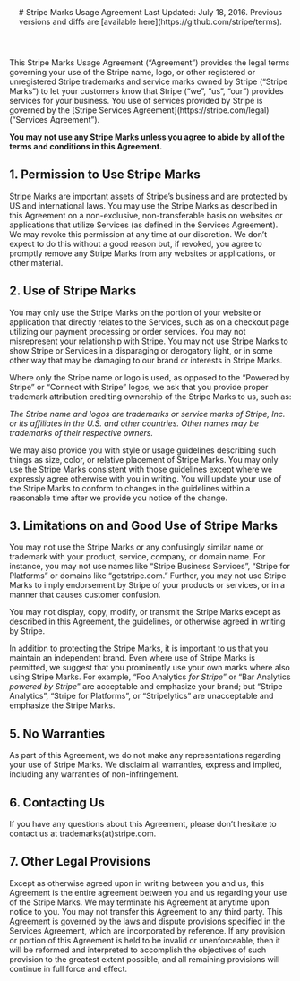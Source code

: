 <header id="mua">
# Stripe Marks Usage Agreement
Last Updated: July 18, 2016. Previous versions and diffs are [available here](https://github.com/stripe/terms).
</header>

<section id="details">
<article>
This Stripe Marks Usage Agreement (“Agreement”) provides the legal terms governing your use of the Stripe name, logo, or other registered or unregistered Stripe trademarks and service marks owned by Stripe (“Stripe Marks”) to let your customers know that Stripe (“we”, “us”, “our”) provides services for your business. You use of services provided by Stripe is governed by the [Stripe Services Agreement](https://stripe.com/legal) (“Services Agreement”).

**You may not use any Stripe Marks unless you agree to abide by all of the terms and conditions in this Agreement.**

## 1. Permission to Use Stripe Marks

Stripe Marks are important assets of Stripe’s business and are protected by US and international laws. You may use the Stripe Marks as described in this Agreement on a non-exclusive, non-transferable basis on websites or applications that utilize Services (as defined in the Services Agreement). We may revoke this permission at any time at our discretion. We don’t expect to do this without a good reason but, if revoked, you agree to promptly remove any Stripe Marks from any websites or applications, or other material.

## 2. Use of Stripe Marks

You may only use the Stripe Marks on the portion of your website or application that directly relates to the Services, such as on a checkout page utilizing our payment processing or order services. You may not misrepresent your relationship with Stripe. You may not use Stripe Marks to show Stripe or Services in a disparaging or derogatory light, or in some other way that may be damaging to our brand or interests in Stripe Marks.

Where only the Stripe name or logo is used, as opposed to the “Powered by Stripe” or “Connect with Stripe” logos, we ask that you provide proper trademark attribution crediting ownership of the Stripe Marks to us, such as:

_The Stripe name and logos are trademarks or service marks of Stripe, Inc. or its affiliates in the U.S. and other countries. Other names may be trademarks of their respective owners._

We may also provide you with style or usage guidelines describing such things as size, color, or relative placement of Stripe Marks. You may only use the Stripe Marks consistent with those guidelines except where we expressly agree otherwise with you in writing. You will update your use of the Stripe Marks to conform to changes in the guidelines within a reasonable time after we provide you notice of the change.

## 3. Limitations on and Good Use of Stripe Marks

You may not use the Stripe Marks or any confusingly similar name or trademark with your product, service, company, or domain name. For instance, you may not use names like “Stripe Business Services”, “Stripe for Platforms” or domains like “getstripe.com.” Further, you may not use Stripe Marks to imply endorsement by Stripe of your products or services, or in a manner that causes customer confusion.

You may not display, copy, modify, or transmit the Stripe Marks except as described in this Agreement, the guidelines, or otherwise agreed in writing by Stripe.

In addition to protecting the Stripe Marks, it is important to us that you maintain an independent brand. Even where use of Stripe Marks is permitted, we suggest that you prominently use your own marks where also using Stripe Marks. For example, “Foo Analytics _for Stripe_” or “Bar Analytics _powered by Stripe_” are acceptable and emphasize your brand; but “Stripe Analytics”, “Stripe for Platforms”, or “Stripelytics” are unacceptable and emphasize the Stripe Marks.

## 5. No Warranties

As part of this Agreement, we do not make any representations regarding your use of Stripe Marks. We disclaim all warranties, express and implied, including any warranties of non-infringement.

## 6. Contacting Us

If you have any questions about this Agreement, please don’t hesitate to contact us at trademarks(at)stripe.com.

## 7. Other Legal Provisions

Except as otherwise agreed upon in writing between you and us, this Agreement is the entire agreement between you and us regarding your use of the Stripe Marks. We may terminate his Agreement at anytime upon notice to you. You may not transfer this Agreement to any third party. This Agreement is governed by the laws and dispute provisions specified in the Services Agreement, which are incorporated by reference. If any provision or portion of this Agreement is held to be invalid or unenforceable, then it will be reformed and interpreted to accomplish the objectives of such provision to the greatest extent possible, and all remaining provisions will continue in full force and effect.

</article>

</section>